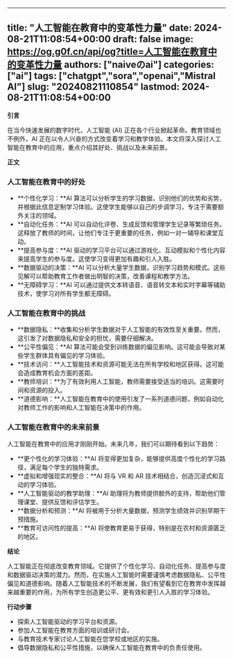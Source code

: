
---
title: "人工智能在教育中的变革性力量"
date: 2024-08-21T11:08:54+00:00
draft: false
image: https://og.g0f.cn/api/og?title=人工智能在教育中的变革性力量
authors: ["naiveのai"]
categories: ["ai"]
tags: ["chatgpt","sora","openai","Mistral AI"]
slug: "20240821110854"
lastmod: 2024-08-21T11:08:54+00:00
---
**引言**

在当今快速发展的数字时代，人工智能 (AI) 正在各个行业掀起革命。教育领域也不例外，AI 正在以令人兴奋的方式改变着学习和教学体验。本文将深入探讨人工智能在教育中的应用，重点介绍其好处、挑战以及未来前景。

**正文**

### 人工智能在教育中的好处

* **个性化学习：**AI 算法可以分析学生的学习数据，识别他们的优势和劣势，并根据此信息定制学习体验。这使学生能够以自己的步调学习，专注于需要额外关注的领域。
* **自动化任务：**AI 可以自动化评卷、生成反馈和管理学生记录等繁琐任务。这释放了教师的时间，让他们专注于更重要的任务，例如一对一辅导和课堂互动。
* **提高参与度：**AI 驱动的学习平台可以通过游戏化、互动模拟和个性化内容来提高学生的参与度。这使学习变得更加有趣和引人入胜。
* **数据驱动的决策：**AI 可以分析大量学生数据，识别学习趋势和模式。这些见解可以帮助教育工作者做出明智的决策，改善课程和教学方法。
* **无障碍学习：**AI 可以通过提供文本转语音、语音转文本和实时字幕等辅助技术，使学习对所有学生都无障碍。

### 人工智能在教育中的挑战

* **数据隐私：**收集和分析学生数据对于人工智能的有效性至关重要。然而，这引发了对数据隐私和安全的担忧，需要仔细解决。
* **公平性偏见：**AI 算法可能会受到训练数据的偏见影响。这可能会导致对某些学生群体具有偏见的学习体验。
* **技术访问：**人工智能技术和资源可能无法在所有学校和地区获得。这可能会造成教育机会方面的差距。
* **教师培训：**为了有效利用人工智能，教师需要接受适当的培训。这需要时间和资源的投入。
* **道德影响：**人工智能在教育中的使用引发了一系列道德问题，例如自动化对教师工作的影响和人工智能在决策中的作用。

### 人工智能在教育中的未来前景

人工智能在教育中的应用才刚刚开始。未来几年，我们可以期待看到以下趋势：

* **更个性化的学习体验：**AI 将变得更加复杂，能够提供高度个性化的学习路径，满足每个学生的独特需求。
* **虚拟和增强现实的整合：**AI 将与 VR 和 AR 技术相结合，创造沉浸式和互动的学习体验。
* **人工智能驱动的教学助理：**AI 助理将为教师提供额外的支持，帮助他们管理课堂、提供反馈和评估学生。
* **数据分析和预测：**AI 将被用于分析大量数据，预测学生绩效并识别早期干预措施。
* **教育可访问性的提高：**AI 将使教育更易于获得，特别是在农村和资源匮乏的地区。

**结论**

人工智能正在彻底改变教育领域。它提供了个性化学习、自动化任务、提高参与度和数据驱动决策的潜力。然而，在实施人工智能时需要谨慎考虑数据隐私、公平性偏见和道德影响。随着人工智能技术的不断发展，我们有望看到它在教育中发挥越来越重要的作用，为所有学生创造更公平、更有效和更引人入胜的学习体验。

**行动步骤**

* 探索人工智能驱动的学习平台和资源。
* 参加人工智能在教育方面的培训或研讨会。
* 与教育技术专家讨论人工智能在您学校或地区的实施。
* 倡导数据隐私和公平性措施，以确保人工智能在教育中的负责任使用。